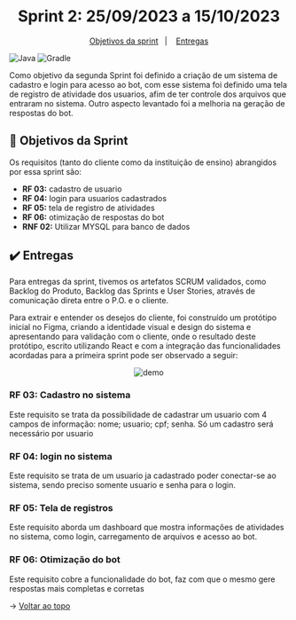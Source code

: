 <span id="topo">

<h1 align="center">Sprint 2: 25/09/2023 a 15/10/2023</h1>

<p align="center">
    <a href="#objetivos">Objetivos da sprint</a> &nbsp |&nbsp &nbsp
    <a href="#entregas">Entregas</a>
</p>

![Java](https://img.shields.io/badge/java-%23ED8B00.svg?style=for-the-badge&logo=openjdk&logoColor=white) ![Gradle](https://img.shields.io/badge/Gradle-02303A.svg?style=for-the-badge&logo=Gradle&logoColor=white)

Como objetivo da segunda Sprint foi definido a criação de um sistema de cadastro e login para acesso ao bot, com esse sistema foi definido uma tela de registro de atividade dos usuarios, afim de ter controle dos arquivos que entraram no sistema. Outro aspecto levantado foi a melhoria na geração de respostas do bot.

<span id="objetivos">
    
## :dart: Objetivos da Sprint
Os requisitos (tanto do cliente como da instituição de ensino) abrangidos por essa sprint são:
- **RF 03:** cadastro de usuario
- **RF 04:** login para usuarios cadastrados
- **RF 05:** tela de registro de atividades
- **RF 06:** otimização de respostas do bot
- **RNF 02:** Utilizar MYSQL para banco de dados

<span id="entregas">
        
## :heavy_check_mark: Entregas
Para entregas da sprint, tivemos os artefatos SCRUM validados, como Backlog do Produto, Backlog das Sprints e User Stories, através de comunicação direta entre o P.O. e o cliente.

Para extrair e entender os desejos do cliente, foi construído um protótipo inicial no Figma, criando a identidade visual e design do sistema e apresentando para validação com o cliente, onde o resultado deste protótipo, escrito utilizando React e com a integração das funcionalidades acordadas para a primeira sprint pode ser observado a seguir:

<div align="center">

![demo](./demo-sprint2.gif)
</div>


### RF 03: Cadastro no sistema
Este requisito se trata da possibilidade de cadastrar um usuario com 4 campos de informação: nome; usuario; cpf; senha. Só um cadastro será necessário por usuario

### RF 04: login no sistema
Este requisito se trata de um usuario ja cadastrado poder conectar-se ao sistema, sendo preciso somente usuario e senha para o login.

### RF 05: Tela de registros
Este requisito aborda um dashboard que mostra informações de atividades no sistema, como login, carregamento de arquivos e acesso ao bot.

### RF 06: Otimização do bot
Este requisito cobre a funcionalidade do bot, faz com que o mesmo gere respostas mais completas e corretas



→ [Voltar ao topo](#topo)
